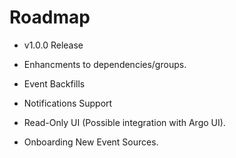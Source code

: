 # Roadmap

- v1.0.0 Release

- Enhancments to dependencies/groups.

- Event Backfills

- Notifications Support

- Read-Only UI (Possible integration with Argo UI).

- Onboarding New Event Sources.
